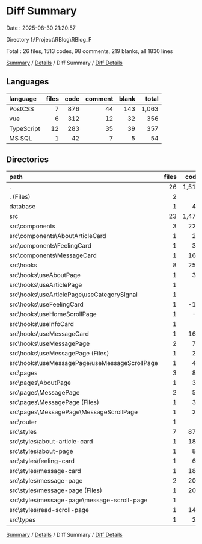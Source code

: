 # Diff Summary

Date : 2025-08-30 21:20:57

Directory f:\\Project\\RBlog\\RBlog_F

Total : 26 files,  1513 codes, 98 comments, 219 blanks, all 1830 lines

[Summary](results.md) / [Details](details.md) / Diff Summary / [Diff Details](diff-details.md)

## Languages
| language | files | code | comment | blank | total |
| :--- | ---: | ---: | ---: | ---: | ---: |
| PostCSS | 7 | 876 | 44 | 143 | 1,063 |
| vue | 6 | 312 | 12 | 32 | 356 |
| TypeScript | 12 | 283 | 35 | 39 | 357 |
| MS SQL | 1 | 42 | 7 | 5 | 54 |

## Directories
| path | files | code | comment | blank | total |
| :--- | ---: | ---: | ---: | ---: | ---: |
| . | 26 | 1,513 | 98 | 219 | 1,830 |
| . (Files) | 2 | 1 | 0 | 0 | 1 |
| database | 1 | 42 | 7 | 5 | 54 |
| src | 23 | 1,470 | 91 | 214 | 1,775 |
| src\\components | 3 | 223 | 11 | 19 | 253 |
| src\\components\\AboutArticleCard | 1 | 27 | 0 | 3 | 30 |
| src\\components\\FeelingCard | 1 | 31 | 0 | 5 | 36 |
| src\\components\\MessageCard | 1 | 165 | 11 | 11 | 187 |
| src\\hooks | 8 | 259 | 32 | 36 | 327 |
| src\\hooks\\useAboutPage | 1 | 34 | 6 | 7 | 47 |
| src\\hooks\\useArticlePage | 1 | 1 | 0 | 0 | 1 |
| src\\hooks\\useArticlePage\\useCategorySignal | 1 | 1 | 0 | 0 | 1 |
| src\\hooks\\useFeelingCard | 1 | -11 | -2 | -4 | -17 |
| src\\hooks\\useHomeScrollPage | 1 | -2 | 0 | 0 | -2 |
| src\\hooks\\useInfoCard | 1 | 0 | 1 | 0 | 1 |
| src\\hooks\\useMessageCard | 1 | 161 | 25 | 22 | 208 |
| src\\hooks\\useMessagePage | 2 | 76 | 2 | 11 | 89 |
| src\\hooks\\useMessagePage (Files) | 1 | 28 | 1 | 4 | 33 |
| src\\hooks\\useMessagePage\\useMessageScrollPage | 1 | 48 | 1 | 7 | 56 |
| src\\pages | 3 | 89 | 1 | 13 | 103 |
| src\\pages\\AboutPage | 1 | 36 | 0 | 5 | 41 |
| src\\pages\\MessagePage | 2 | 53 | 1 | 8 | 62 |
| src\\pages\\MessagePage (Files) | 1 | 30 | 1 | 5 | 36 |
| src\\pages\\MessagePage\\MessageScrollPage | 1 | 23 | 0 | 3 | 26 |
| src\\router | 1 | 2 | 0 | 0 | 2 |
| src\\styles | 7 | 876 | 44 | 143 | 1,063 |
| src\\styles\\about-article-card | 1 | 182 | 8 | 29 | 219 |
| src\\styles\\about-page | 1 | 87 | 2 | 12 | 101 |
| src\\styles\\feeling-card | 1 | 67 | 8 | 13 | 88 |
| src\\styles\\message-card | 1 | 185 | 11 | 32 | 228 |
| src\\styles\\message-page | 2 | 208 | 8 | 30 | 246 |
| src\\styles\\message-page (Files) | 1 | 200 | 8 | 29 | 237 |
| src\\styles\\message-page\\message-scroll-page | 1 | 8 | 0 | 1 | 9 |
| src\\styles\\read-scroll-page | 1 | 147 | 7 | 27 | 181 |
| src\\types | 1 | 21 | 3 | 3 | 27 |

[Summary](results.md) / [Details](details.md) / Diff Summary / [Diff Details](diff-details.md)